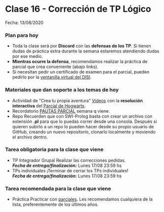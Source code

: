 # Clase 16 - Corrección de TP Lógico

Fecha: 13/08/2020

### Plan para hoy
* Toda la clase será por **Discord** con las **defensas de los TP**. Si tienen dudas de práctica extra durante la semana estaremos atendiendo dudas por ese medio.
* **Mientras ocurre la defensa**, recomendamos realizar la práctica de parcial que crea conveniente (abajo links). 
* Si necesitan pedir un certificado de examen para el parcial, pueden pedirlo por la [ventanilla virtual del DISI](http://www.sistemas.frba.utn.edu.ar/).


### Materiales que dan soporte a los temas de hoy

* Actividad de "Crea tu propia aventura" [Videos](https://www.youtube.com/watch?v=FysNBkzJQ8o) con la **resolución interactiva** del [Parcial de Hogwarts](https://docs.google.com/document/d/e/2PACX-1vR9SBhz2J3lmqcMXOBs1BzSt7N1YWPoIuubAmQxPIOcnbn5Ow9REYt4NXQzOwXXiUaEQ4hfHNEt3_C7/pub).
* Recordatorio	 [PAUTAS PARCIAL](https://docs.google.com/document/d/148O0DWPyzsQEOoOQgmdPri_xfvFnyYmn3OVZxKB9lg4/edit?usp=sharing) semana q viene.
* Repo	Recuerden que con SWI-Prolog basta con crear un archivo con extensión **.pl** para que lo puedas correr desde una consola. Después si quieren subirlo a un repo lo pueden hacer desde su propio usuario de GitHub, creando un nuevo repositorio, clonarlo localmente y moviendo el archivo dentro.

### Tarea obligatoria para la clase que viene 

* TP Integrador Grupal 	Realizar las correcciones pedidas.   
***Fecha de entrega/finalización:*** Lunes 17/08 23:59 hs
* TPs individuales	¡Terminar de cerrar los TPs individuales!  
***Fecha de entrega/finalización:*** Lunes 17/08 23:59 hs


### Tarea recomendada para la clase que viene

* Práctica	Practicar con [parciales](https://www.pdep.com.ar/material/parciales). Les recomendamos cualquiera de la lista, preferentemente de los últimos años.